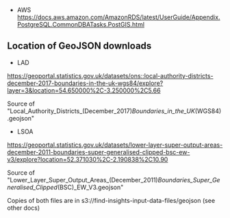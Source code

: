 * AWS
https://docs.aws.amazon.com/AmazonRDS/latest/UserGuide/Appendix.PostgreSQL.CommonDBATasks.PostGIS.html

## Location of GeoJSON downloads

* LAD

https://geoportal.statistics.gov.uk/datasets/ons::local-authority-districts-december-2017-boundaries-in-the-uk-wgs84/explore?layer=3&location=54.650000%2C-3.250000%2C5.66

Source of "Local_Authority_Districts_(December_2017)_Boundaries_in_the_UK_(WGS84).geojson"

* LSOA

https://geoportal.statistics.gov.uk/datasets/lower-layer-super-output-areas-december-2011-boundaries-super-generalised-clipped-bsc-ew-v3/explore?location=52.371030%2C-2.190838%2C10.90

Source of "Lower_Layer_Super_Output_Areas_(December_2011)_Boundaries_Super_Generalised_Clipped_(BSC)_EW_V3.geojson"

Copies of both files are in s3://find-insights-input-data-files/geojson (see other docs)
